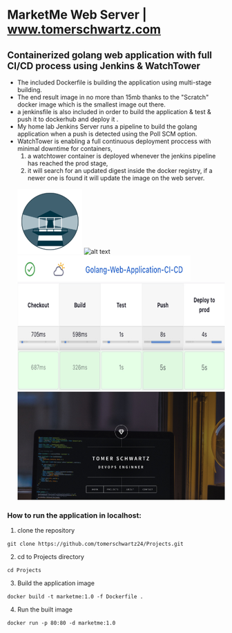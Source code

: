 # MarketMe Web Server | www.tomerschwartz.com
## Containerized golang web application with full CI/CD process using Jenkins & WatchTower


* The included Dockerfile is building the application using multi-stage building.
* The end result image in no more than 15mb thanks to the "Scratch" docker image which is the smallest image out there.
* a jenkinsfile is also included in order to build the application & test & push it to dockerhub and deploy it .  
* My home lab Jenkins Server runs a pipeline to build the golang application when a push is detected using the Poll SCM option.
* WatchTower is enabling a full continuous deployment proccess with minimal downtime for containers, <br> 
  1. a watchtower container is deployed whenever the jenkins pipeline has reached the prod       stage, <br>
  2. it will search for an updated digest inside the docker registry, if a newer one is found it will update the image on the web server.  
  <br>
  <img src="webapp/images/watchtower.jpg" alt="alt text" width="150" height="150">
  <img src="webapp/images/golang.jpg" alt="alt text" width="150" height="150"> <br>
  <img src="webapp/images/pipeline.jpg" alt="alt text" width="400" height="60"> <br>
  <img src="webapp/images/cicdpipeline.jpg" alt="alt text" width="600" height="250"> <br>
  <img src="webapp/images/website.jpg" alt="alt text" width="600" height="250"> <br>


### __How to run the application in localhost__:
1. clone the repository
```
git clone https://github.com/tomerschwartz24/Projects.git
```
2. cd to Projects directory
```
cd Projects
```
3. Build the application image 
```
docker build -t marketme:1.0 -f Dockerfile .
```
4. Run the built image 
```
docker run -p 80:80 -d marketme:1.0 
```